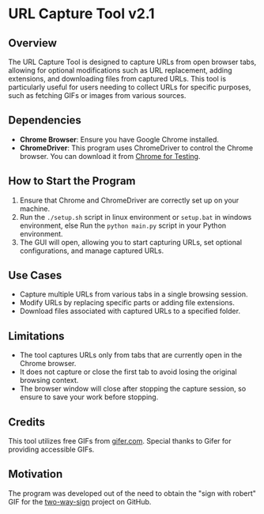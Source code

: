 # URL Capture Tool v2.1

## Overview
The URL Capture Tool is designed to capture URLs from open browser tabs, allowing for optional modifications such as URL replacement, adding extensions, and downloading files from captured URLs. This tool is particularly useful for users needing to collect URLs for specific purposes, such as fetching GIFs or images from various sources.

## Dependencies
- **Chrome Browser**: Ensure you have Google Chrome installed.
- **ChromeDriver**: This program uses ChromeDriver to control the Chrome browser. You can download it from [Chrome for Testing](https://googlechromelabs.github.io/chrome-for-testing/).

## How to Start the Program
1. Ensure that Chrome and ChromeDriver are correctly set up on your machine.
2. Run the `./setup.sh` script in linux environment or `setup.bat` in windows environment, else Run the `python main.py` script in your Python environment.
3. The GUI will open, allowing you to start capturing URLs, set optional configurations, and manage captured URLs.

## Use Cases
- Capture multiple URLs from various tabs in a single browsing session.
- Modify URLs by replacing specific parts or adding file extensions.
- Download files associated with captured URLs to a specified folder.

## Limitations
- The tool captures URLs only from tabs that are currently open in the Chrome browser.
- It does not capture or close the first tab to avoid losing the original browsing context.
- The browser window will close after stopping the capture session, so ensure to save your work before stopping.

## Credits
This tool utilizes free GIFs from [gifer.com](https://gifer.com). Special thanks to Gifer for providing accessible GIFs.

## Motivation
The program was developed out of the need to obtain the "sign with robert" GIF for the [two-way-sign](https://github.com/minikzzie/two-way-sign) project on GitHub.
